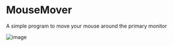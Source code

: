 # MouseMover
A simple program to move your mouse around the primary monitor

![image](https://github.com/TheRoboDoc/MouseMover/assets/18618265/357beb07-92fa-44d2-86ae-9d043044aa17)

